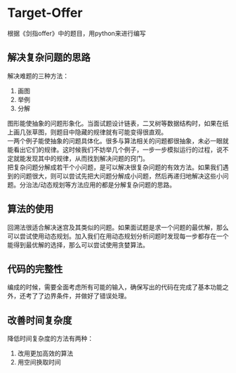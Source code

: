 # Target-Offer
根据《剑指offer》中的题目，用python来进行编写


## 解决复杂问题的思路
解决难题的三种方法：
1. 画图
2. 举例
3. 分解

图形能使抽象的问题形象化。当面试题设计链表，二叉树等数据结构时，如果在纸上画几张草图，则题目中隐藏的规律就有可能变得很直观。  
一两个例子能使抽象的问题具体化。很多与算法相关的问题都很抽象，未必一眼就能看出它们的规律。这时候我们不妨举几个例子，一步一步模拟运行的过程，说不定就能发现其中的规律，从而找到解决问题的窍门。  
把复杂问题分解成若干个小问题，是可以解决很复杂问题的有效方法。如果我们遇到的问题很大，则可以尝试先把大问题分解成小问题，然后再递归地解决这些小问题。分治法/动态规划等方法应用的都是分解复杂问题的思路。  

## 算法的使用
回溯法很适合解决迷宫及其类似的问题。如果面试题是求一个问题的最优解，那么可以尝试使用动态规划。加入我们在用动态规划分析问题时发现每一步都存在一个能得到最优解的选择，那么可以尝试使用贪婪算法。


## 代码的完整性
编成的时候，需要全面考虑所有可能的输入，确保写出的代码在完成了基本功能之外，还考了了边界条件，并做好了错误处理。

## 改善时间复杂度
降低时间复杂度的方法有两种：
1. 改用更加高效的算法
2. 用空间换取时间




